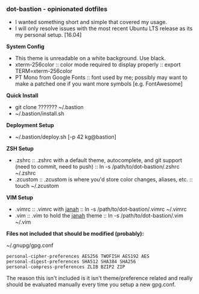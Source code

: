 ### dot-bastion - opinionated dotfiles

* I wanted something short and simple that covered my usage. 
* I will only resolve issues with the most recent Ubuntu LTS release as its my personal setup. [16.04]

**System Config**

* This theme is unreadable on a white background. Use black.
* xterm-256color :: color mode required to display properly :: export TERM=xterm-256color 
* PT Mono from Google Fonts :: font used by me; possibly may want to make a patched one if you want more symbols [e.g. FontAwesome]

**Quick Install**

* git clone ??????? ~/.bastion
* ~/.bastion/install.sh

**Deployment Setup**

* ~/.bastion/deploy.sh [-p 42 kg@bastion]

**ZSH Setup**

* .zshrc :: .zshrc with a default theme, autocomplete, and git support (need to commit, need to push) :: ln -s /path/to/dot-bastion/.zshrc ~/.zshrc
* .zcustom :: .zcustom is where you'd store color changes, aliases, etc. :: touch ~/.zcustom

**VIM Setup**

* .vimrc :: .vimrc with [janah](https://github.com/mhinz/vim-janah) :: ln -s /path/to/dot-bastion/.vimrc ~/.vimrc
* .vim :: .vim to hold the [janah](https://github.com/mhinz/vim-janah) theme :: ln -s /path/to/dot-bastion/.vim ~/.vim

**Files not included that should be modified (probably):**

~/.gnupg/gpg.conf

```
personal-cipher-preferences AES256 TWOFISH AES192 AES
personal-digest-preferences SHA512 SHA384 SHA256
personal-compress-preferences ZLIB BZIP2 ZIP
```

The reason this isn't included is it isn't theme/preference related and really should be evaluated manually every time you setup a new gpg.conf.
